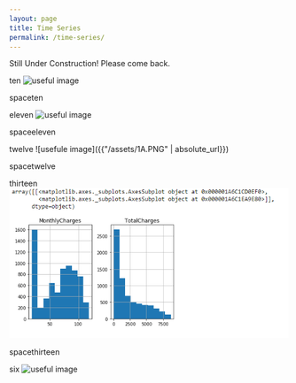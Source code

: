 ```yaml
---
layout: page
title: Time Series 
permalink: /time-series/
---
```


Still Under Construction! Please come back.




ten
![useful image](../assets/1A.PNG)




spaceten




eleven
![useful image]({{site.url}}../assets/1A.PNG)




spaceeleven





twelve
![usefule image]({{"/assets/1A.PNG" | absolute_url}})





spacetwelve


thirteen
<img src="assets/1A.PNG" alt="png">






spacethirteen







six
![useful image]({{site.url}}{{site.baseurl}}/assets/1A.PNG)






